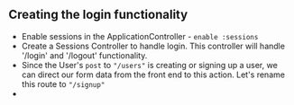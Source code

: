 ## Creating the login functionality

- Enable sessions in the ApplicationController - `enable :sessions`
- Create a Sessions Controller to handle login. This controller will handle '/login' and '/logout' functionality.
- Since the User's `post` to `"/users"` is creating or signing up a user, we can direct our form data from the front end to this action. Let's rename this route to `"/signup"`
- 